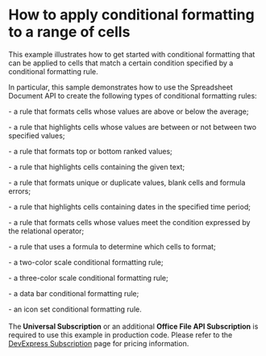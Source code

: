 # How to apply conditional formatting to a range of cells


<p>This example illustrates how to get started with conditional formatting that can be applied to cells that match a certain condition specified by a conditional formatting rule.</p>
<p>In particular, this sample demonstrates how to use the Spreadsheet Document API to create the following types of conditional formatting rules:</p>
<p>- a rule that formats cells whose values are above or below the average;</p>
<p>- a rule that highlights cells whose values are between or not between two specified values;</p>
<p>- a rule that formats top or bottom ranked values;</p>
<p>- a rule that highlights cells containing the given text;</p>
<p>- a rule that formats unique or duplicate values, blank cells and formula errors;</p>
<p>- a rule that highlights cells containing dates in the specified time period;</p>
<p>- a rule that formats cells whose values meet the condition expressed by the relational operator;</p>
<p>- a rule that uses a formula to determine which cells to format;</p>
<p>- a two-color scale conditional formatting rule;</p>
<p>- a three-color scale conditional formatting rule;</p>
<p>- a data bar conditional formatting rule;</p>
<p>- an icon set conditional formatting rule.<br><br>The<strong> Universal Subscription</strong> or an additional <strong>Office File API Subscription</strong> is required to use this example in production code. Please refer to the <a href="https://www.devexpress.com/Buy/NET/">DevExpress Subscription</a> page for pricing information.</p>

<br/>
